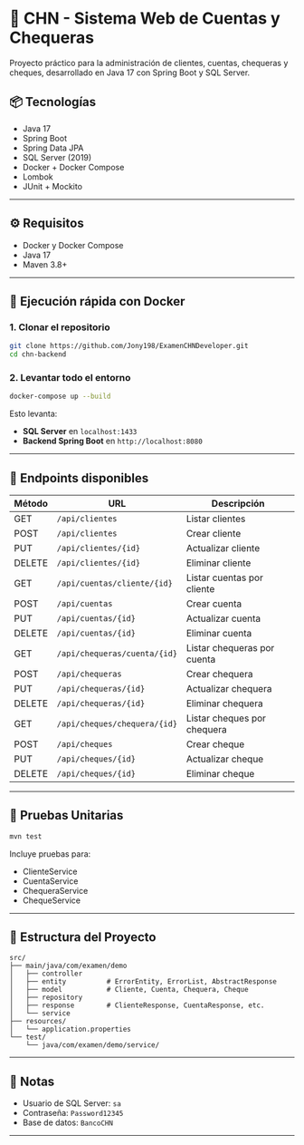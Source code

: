 # 🏦 CHN - Sistema Web de Cuentas y Chequeras

Proyecto práctico para la administración de clientes, cuentas, chequeras y cheques, desarrollado en Java 17 con Spring Boot y SQL Server.

## 📦 Tecnologías
- Java 17
- Spring Boot
- Spring Data JPA
- SQL Server (2019)
- Docker + Docker Compose
- Lombok
- JUnit + Mockito

---

## ⚙️ Requisitos

- Docker y Docker Compose
- Java 17
- Maven 3.8+

---

## 🚀 Ejecución rápida con Docker

### 1. Clonar el repositorio
```bash
git clone https://github.com/Jony198/ExamenCHNDeveloper.git
cd chn-backend
```

### 2. Levantar todo el entorno
```bash
docker-compose up --build
```

Esto levanta:
- **SQL Server** en `localhost:1433`
- **Backend Spring Boot** en `http://localhost:8080`

---

## 🔧 Endpoints disponibles

| Método | URL                          | Descripción                        |
|--------|------------------------------|------------------------------------|
| GET    | `/api/clientes`             | Listar clientes                    |
| POST   | `/api/clientes`             | Crear cliente                      |
| PUT    | `/api/clientes/{id}`        | Actualizar cliente                 |
| DELETE | `/api/clientes/{id}`        | Eliminar cliente                   |
| GET    | `/api/cuentas/cliente/{id}` | Listar cuentas por cliente         |
| POST   | `/api/cuentas`              | Crear cuenta                       |
| PUT    | `/api/cuentas/{id}`         | Actualizar cuenta                  |
| DELETE | `/api/cuentas/{id}`         | Eliminar cuenta                    |
| GET    | `/api/chequeras/cuenta/{id}`| Listar chequeras por cuenta        |
| POST   | `/api/chequeras`            | Crear chequera                     |
| PUT    | `/api/chequeras/{id}`       | Actualizar chequera                |
| DELETE | `/api/chequeras/{id}`       | Eliminar chequera                  |
| GET    | `/api/cheques/chequera/{id}`| Listar cheques por chequera        |
| POST   | `/api/cheques`              | Crear cheque                       |
| PUT    | `/api/cheques/{id}`         | Actualizar cheque                  |
| DELETE | `/api/cheques/{id}`         | Eliminar cheque                    |

---

## 🧪 Pruebas Unitarias

```bash
mvn test
```

Incluye pruebas para:
- ClienteService
- CuentaService
- ChequeraService
- ChequeService

---

## 📁 Estructura del Proyecto

```
src/
├── main/java/com/examen/demo
│   ├── controller
│   ├── entity          # ErrorEntity, ErrorList, AbstractResponse
│   ├── model           # Cliente, Cuenta, Chequera, Cheque
│   ├── repository
│   ├── response        # ClienteResponse, CuentaResponse, etc.
│   └── service
├── resources/
│   └── application.properties
└── test/
    └── java/com/examen/demo/service/
```

---

## 🧠 Notas

- Usuario de SQL Server: `sa`
- Contraseña: `Password12345`
- Base de datos: `BancoCHN`

---



